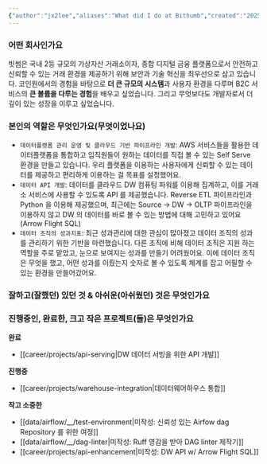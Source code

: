 ```yaml
---
{"author":"jx2lee","aliases":"What did I do at Bithumb","created":"2025-08-02T15:54:21.900+09:00","last-updated":"2025-08-02 15:54","tags":["bithumb","work"],"dg-publish":true,"dg-home-link":false,"dg-show-local-graph":false,"dg-show-backlinks":false,"dg-show-toc":false,"dg-show-inline-title":false,"dg-show-file-tree":false,"dg-enable-search":false,"dg-link-preview":true,"dg-show-tags":false,"dg-pass-frontmatter":false,"permalink":"/career/bithumb/","dgLinkPreview":true,"dgPassFrontmatter":true,"noteIcon":""}
---
```



### 어떤 회사인가요
빗썸은 국내 2등 규모의 가상자산 거래소이자, 종합 디지털 금융 플랫폼으로서 안전하고 신뢰할 수 있는 거래 환경을 제공하기 위해 보안과 기술 혁신을 최우선으로 삼고 있습니다. 코인원에서의 경험을 바탕으로 **더 큰 규모의 시스템**과 사용자 환경을 다루며 B2C 서비스의 **큰 볼륨을 다루는 경험**을 배우고 싶었습니다. 그리고 무엇보다도 개발자로서 더 깊이 있는 성장을 이루고 싶었습니다.


### 본인의 역할은 무엇인가요(무엇이었나요)
- `데이터플랫폼 관리 운영 및 클라우드 기반 파이프라인 개발`: AWS 서비스들을 활용한 데이터플랫폼을 통합하고 임직원들이 원하는 데이터를 직접 볼 수 있는 Self Serve 환경을 만들고 있습니다. 우리 플랫폼을 이용하는 사용자에게 신뢰할 수 있는 데이터를 제공하고 편리하게 이용하는 걸 목표를 설정했어요.
- `데이터 API 개발`: 데이터를 클라우드 DW 컴퓨팅 파워를 이용해 집계하고, 이를 거래소 서비스에 사용할 수 있도록 API 를 제공했습니다. Reverse ETL 파이프라인과 Python 을 이용해 제공했으며, 최근에는 Source -> DW -> OLTP 파이프라인을 이용하지 않고 DW 의 데이터를 바로 볼 수 있는 방법에 대해 고민하고 있어요(Arrow Flight SQL) 
- `데이터 조직의 성과지표`: 최근 성과관리에 대한 관심이 많아졌고 데이터 조직의 성과를 관리하기 위한 기반을 마련했습니다. 다른 조직에 비해 데이터 조직은 지원 하는 역할을 주로 맡았고, 눈으로 보여지는 성과를 만들기 어려웠어요. 이에 데이터 조직은 무엇을 했고, 어떤 성과를 이뤘는지 숫자로 볼 수 있도록 체계를 잡고 어필할 수 있는 환경을 만들어갔어요.


### 잘하고(잘했던) 있던 것 & 아쉬운(아쉬웠던) 것은 무엇인가요
### 진행중인, 완료한, 크고 작은 프로젝트(들)은 무엇인가요
**완료**
- [[career/projects/api-serving\|DW 데이터 서빙을 위한 API 개발]] 

**진행중**
- [[career/projects/warehouse-integration\|데이터웨어하우스 통합]]

**작고 소중한**
- [[data/airflow/__/test-environment\|미작성: 신뢰성 있는 Airfow dag Repository 를 위한 여정]]
- [[data/airflow/__/dag-linter\|미작성: Ruff 영감을 받아 DAG linter 제작기]]
- [[career/projects/api-enhancement\|미작성: DW API w/ Arrow Flight SQL]]
